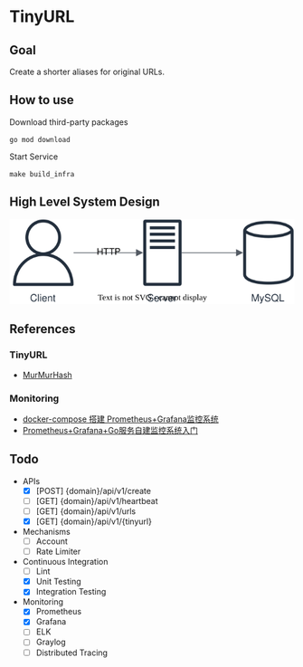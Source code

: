 # TinyURL

## Goal

Create a shorter aliases for original URLs.

## How to use

Download third-party packages

```
go mod download
```

Start Service

```
make build_infra
```

## High Level System Design

![image](./doc/image/architecture.svg)

## References

### TinyURL

- [MurMurHash](https://en.wikipedia.org/wiki/MurmurHash)

### Monitoring

- [docker-compose 搭建 Prometheus+Grafana监控系统](https://www.cnblogs.com/qdhxhz/p/16325893.html)
- [Prometheus+Grafana+Go服务自建监控系统入门](https://www.xhyonline.com/?p=1492)

## Todo

- APIs
  - [x] [POST] {domain}/api/v1/create
  - [ ] [GET] {domain}/api/v1/heartbeat
  - [ ] [GET] {domain}/api/v1/urls
  - [x] [GET] {domain}/api/v1/{tinyurl}

- Mechanisms
  - [ ] Account
  - [ ] Rate Limiter

- Continuous Integration
  - [ ] Lint
  - [x] Unit Testing
  - [x] Integration Testing

- Monitoring
  - [x] Prometheus
  - [x] Grafana
  - [ ] ELK
  - [ ] Graylog
  - [ ] Distributed Tracing